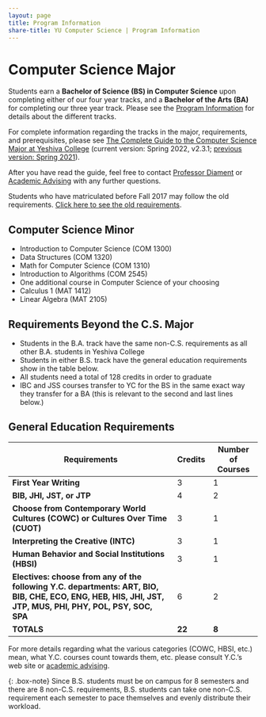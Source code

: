 ```yaml
---
layout: page
title: Program Information
share-title: YU Computer Science | Program Information
---
```


# Computer Science Major
Students earn a **Bachelor of Science (BS) in Computer Science** upon completing either of our four year tracks, and a **Bachelor of the Arts (BA)** for completing our three year track. Please see the [Program Information](/program) for details about the different tracks.

For complete information regarding the tracks in the major, requirements, and prerequisites, please see [The Complete Guide to the Computer Science Major at Yeshiva College](https://www.yu.edu/sites/default/files/inline-files/Complete-YC-CS-Guide-Spring-2022-v2.3.1.pdf) (current version: Spring 2022, v2.3.1;  [previous version: Spring 2021](https://www.yu.edu/sites/default/files/inline-files/Complete-YC-CS-Guide-Spring-2021.pdf)).

After you have read the guide, feel free to contact [Professor Diament](https://www.yu.edu/faculty/pages/diament-judah) or [Academic Advising](https://www.yu.edu/academic-advising/undergraduate-men) with any further questions.

Students who have matriculated before Fall 2017 may follow the old requirements. [Click here to see the old requirements](https://www.yu.edu/sites/default/files/inline-files/COMPUTER%20SCIENCE%20MAJOR.pdf).

## Computer Science Minor
* Introduction to Computer Science (COM 1300)
* Data Structures (COM 1320)
* Math for Computer Science (COM 1310)
* Introduction to Algorithms (COM 2545)
* One additional course in Computer Science of your choosing
* Calculus 1 (MAT 1412)
* Linear Algebra (MAT 2105)

## Requirements Beyond the C.S. Major
* Students in the B.A. track have the same non-C.S. requirements as all other B.A. students in Yeshiva College
* Students in either B.S. track have the general education requirements show in the table below.
* All students need a total of 128 credits in order to graduate
* IBC and JSS courses transfer to YC for the BS in the same exact way they transfer for a BA (this is relevant to the second and last lines below.)


## General Education Requirements

| **Requirements**                                                                                                                                           | **Credits** | **Number of Courses** |
| ---------------------------------------------------------------------------------------------------------------------------------------------------------- | ----------- | --------------------- |
| **First Year Writing**                                                                                                                                     | 3           | 1                     |
| **BIB, JHI, JST, or JTP**                                                                                                                                  | 4           | 2                     |
| **Choose from Contemporary World Cultures (COWC) or Cultures Over Time (CUOT)**                                                                            | 3           | 1                     |
| **Interpreting the Creative (INTC)**                                                                                                                       | 3           | 1                     |
| **Human Behavior and Social Institutions (HBSI)**                                                                                                          | 3           | 1                     |
| **Electives: choose from any of the following Y.C. departments: ART, BIO, BIB, CHE, ECO, ENG, HEB, HIS, JHI, JST, JTP, MUS, PHI, PHY, POL, PSY, SOC, SPA** | 6           | 2                     |
| **TOTALS**                                                                                                                                                 | **22**      | **8**                 |


For more details regarding what the various categories (COWC, HBSI, etc.) mean, what Y.C. courses count towards them, etc. please consult Y.C.’s web site or [academic advising](https://www.yu.edu/academic-advising/undergraduate-men).


{: .box-note}
Since B.S. students must be on campus for 8 semesters and there are 8 non-C.S. requirements, B.S. students can take one non-C.S. requirement each semester to pace themselves and evenly distribute their workload.

